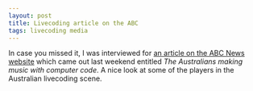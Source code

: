 ```yaml
---
layout: post
title: Livecoding article on the ABC
tags: livecoding media
---
```


In case you missed it, I was interviewed for
[an article on the ABC News website](https://www.abc.net.au/news/2019-07-21/live-coding-australia-music-computer-code/11301114)
which came out last weekend entitled _The Australians making music with computer
code_. A nice look at some of the players in the Australian livecoding scene.
